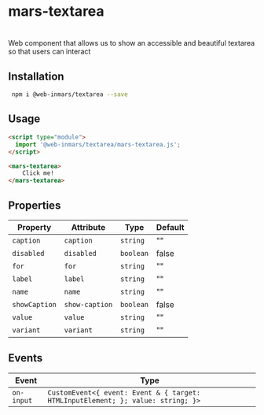 # mars-textarea

# <mars-textarea>
Web component that allows us to show an accessible and beautiful textarea so that users can interact

## Installation
```bash
 npm i @web-inmars/textarea --save
```

## Usage
```html
<script type="module">
  import '@web-inmars/textarea/mars-textarea.js';
</script>

<mars-textarea>
    Click me!
</mars-textarea>
```

## Properties

| Property      | Attribute      | Type      | Default |
|---------------|----------------|-----------|---------|
| `caption`     | `caption`      | `string`  | ""      |
| `disabled`    | `disabled`     | `boolean` | false   |
| `for`         | `for`          | `string`  | ""      |
| `label`       | `label`        | `string`  | ""      |
| `name`        | `name`         | `string`  | ""      |
| `showCaption` | `show-caption` | `boolean` | false   |
| `value`       | `value`        | `string`  | ""      |
| `variant`     | `variant`      | `string`  | ""      |

## Events

| Event      | Type                                             |
|------------|--------------------------------------------------|
| `on-input` | `CustomEvent<{ event: Event & { target: HTMLInputElement; }; value: string; }>` |

